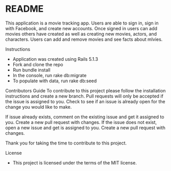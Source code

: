 # README

This application is a movie tracking app. Users are able to sign in, sign in with Facebook, and create new accounts. Once signed in users can add movies others have created as well as creating new movies, actors, and characters. Users can add and remove movies and see facts about mlvies.

Instructions
 - Application was created using Rails 5.1.3
 - Fork and clone the repo
 - Run bundle install
 - In the console, run rake db:migrate
 - To populate with data, run rake db:seed

Contributors Guide
 To contribute to this project please follow the installation instructions and create a new branch. Pull requests will only be accepted if the issue is assigned to you. Check to see if an issue is already open for the change you would like to make.
 
 If issue already exists, comment on the existing issue and get it assigned to you. Create a new pull request with changes.
 If the issue does not exist, open a new issue and get is assigned to you. Create a new pull request with changes.
 
 Thank you for taking the time to contribute to this project.

License
 - This project is licensed under the terms of the MIT license.
